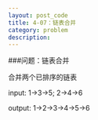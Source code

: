 ```yaml
---
layout: post_code
title: 4-07：链表合并
category: problem
description: 
---
```


###问题：链表合并

合并两个已排序的链表

input:	1->3->5;	2->4->6

output:	1->2->3->4->5->6

